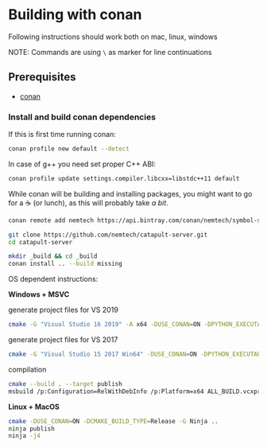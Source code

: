 # Building with conan

Following instructions should work both on mac, linux, windows

NOTE: Commands are using `\` as marker for line continuations

## Prerequisites

 * [conan](https://conan.io)

### Install and build conan dependencies

If this is first time running conan:
```sh
conan profile new default --detect
```

In case of g++ you need set proper C++ ABI:
```sh
conan profile update settings.compiler.libcxx=libstdc++11 default
```

While conan will be building and installing packages, you might want to go for a ☕ (or lunch),
as this will probably take *a bit*.

```sh
conan remote add nemtech https://api.bintray.com/conan/nemtech/symbol-server-dependencies

git clone https://github.com/nemtech/catapult-server.git
cd catapult-server

mkdir _build && cd _build
conan install .. --build missing
```

OS dependent instructions:

**Windows + MSVC**

generate project files for VS 2019
```sh
cmake -G "Visual Studio 16 2019" -A x64 -DUSE_CONAN=ON -DPYTHON_EXECUTABLE:FILEPATH=X:/python3x/python.exe ..
```

generate project files for VS 2017
```sh
cmake -G "Visual Studio 15 2017 Win64" -DUSE_CONAN=ON -DPYTHON_EXECUTABLE:FILEPATH=X:/python3x/python.exe ..
```

compilation
```sh
cmake --build . --target publish
msbuild /p:Configuration=RelWithDebInfo /p:Platform=x64 ALL_BUILD.vcxproj
```

**Linux + MacOS**
```sh
cmake -DUSE_CONAN=ON -DCMAKE_BUILD_TYPE=Release -G Ninja ..
ninja publish
ninja -j4
```
